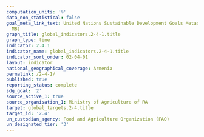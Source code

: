 ```yaml
---
computation_units: '%'
data_non_statistical: false
goal_meta_link_text: United Nations Sustainable Development Goals Metadata (PDF 4.0
  MB)
graph_title: global_indicators.2-4-1.title
graph_type: line
indicator: 2.4.1
indicator_name: global_indicators.2-4-1.title
indicator_sort_order: 02-04-01
layout: indicator
national_geographical_coverage: Armenia
permalink: /2-4-1/
published: true
reporting_status: complete
sdg_goal: '2'
source_active_1: true
source_organisation_1: Ministry of Agriculture of RA
target: global_targets.2-4.title
target_id: '2.4'
un_custodian_agency: Food and Agriculture Organization (FAO)
un_designated_tier: '3'
---
```

